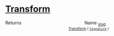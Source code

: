 # [Transform](./Extrema-100663618.md)



Returns<img width=200/>Name
<sub>[Void](https://docs.microsoft.com/en-us/dotnet/api/System.Void)</sub><img width=200/><sub>[Transform](./Extrema-100663618.md) ( [`Signature`](./../../Signature.md) )</sub><br>


